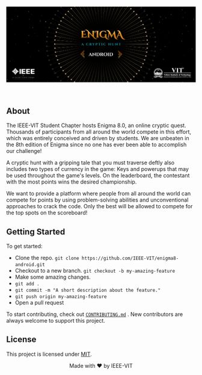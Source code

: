 
<p align="center"><img src="https://github.com/IEEE-VIT/enigma8-android/blob/master/app/src/main/res/drawable/Android.png"/></p>

<br/>

## About

The IEEE-VIT Student Chapter hosts Enigma 8.0, an online cryptic quest. Thousands of participants from all around the world compete in this effort, which was entirely conceived and driven by students. 
We are unbeaten in the 8th edition of Enigma since no one has ever been able to accomplish our challenge!

A cryptic hunt with a gripping tale that you must traverse deftly also includes two types of currency in the game: Keys and powerups that may be used throughout the game's levels. 
On the leaderboard, the contestant with the most points wins the desired championship.

We want to provide a platform where people from all around the world can compete for points by using problem-solving abilities and unconventional approaches to crack the code. 
Only the best will be allowed to compete for the top spots on the scoreboard!

## Getting Started

To get started:

-   Clone the repo.
    `git clone https://github.com/IEEE-VIT/enigma8-android.git`
-   Checkout to a new branch.
    `git checkout -b my-amazing-feature`
-   Make some amazing changes.
-   `git add .`
-   `git commit -m "A short description about the feature."`
-   `git push origin my-amazing-feature`
-   Open a pull request 

To start contributing, check out [`CONTRIBUTING.md`](https://github.com/IEEE-VIT/enigma8-android/blob/master/CONTRIBUTING.md) . New contributors are always welcome to support this project.

## License

This project is licensed under [MIT](https://github.com/IEEE-VIT/enigma8-android/blob/master/LICENSE).

<p align="center">Made with ❤ by IEEE-VIT</p>
